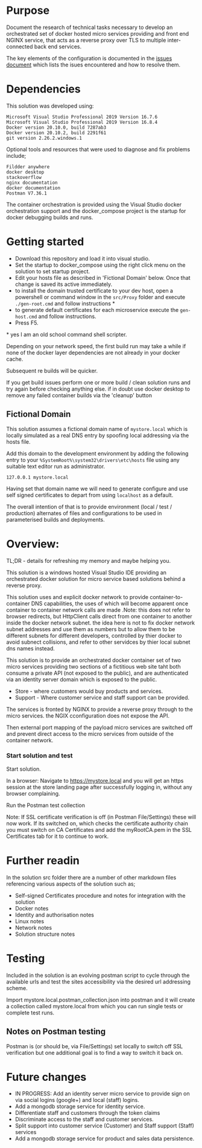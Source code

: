 # Purpose

Document the research of technical tasks necessary to develop an orchestrated set of docker hosted micro services providing and front end NGINX service, that acts as a reverse proxy over TLS to multiple inter-connected back end services.

The key elements of the configuration is documented in the [issues document](file://issues.md) which lists the isues encountered and how to resolve them.

# Dependencies

This solution was developed using:

```
Microsoft Visual Studio Professional 2019 Version 16.7.6
Microsoft Visual Studio Professional 2019 Version 16.8.4
Docker version 20.10.0, build 7287ab3
Docker version 20.10.2, build 2291f61
git version 2.26.2.windows.1
```

Optional tools and resources that were used to diagnose and fix problems include;

```
Fildder anywhere
docker desktop
stackoverflow
nginx documentation
docker documentation
Postman V7.36.1
```
The container orchestration is provided using the Visual Studio docker orchestration support and the docker_compose project is the startup for docker debugging builds and runs.

# Getting started

- Download this repository and load it into visual studio.
- Set the startup to docker_compose using the right click menu on the solution to set startup project.
- Edit your hosts file as described in 'Fictional Domain' below. Once that change is saved its active immediately.
- to install the domain trusted certificate to your dev host, open a powershell or command window in the ```src/Proxy``` folder and execute ```./gen-root.cmd``` and follow instructions \* 
- to generate default certificates for each microservice execute the ```gen-host.cmd``` and follow instructions.
- Press F5.

\* yes I am an old school command shell scripter.

Depending on your network speed, the first build run may take a while if none of the docker layer dependencies are not already in your docker cache. 

Subsequent re builds will be quicker.

If you get build issues perform one or more build / clean solution runs and try again before checking anything else. if in doubt use docker desktop to remove any failed container builds via the 'cleanup' button

## Fictional Domain

This solution assumes a fictional domain name of ```mystore.local``` which is locally simulated as a real DNS entry by spoofing local addressing via the hosts file.

Add this domain to the development environment by adding the following entry to your ```%SystemRoot%\system32\drivers\etc\hosts``` file using any suitable text editor run as administrator.

```
127.0.0.1 mystore.local
```

Having set that domain name we will need to generate configure and use self signed certificates to depart from using ```localhost``` as a default.

The overall intention of that is to provide environment (local / test / production) alternates of files and configurations to be used in parameterised builds and deployments.

# Overview:

TL;DR - details for refreshing my memory and maybe helping you.

This solution is a windows hosted Visual Studio IDE providing an orchestrated docker solution for micro service based solutions behind a reverse proxy.

This solution uses and explicit docker network to provide container-to-container DNS capabilities, the uses of which will become apparent once container to container network calls are made .Note: this does not refer to browser redirects, but HttpClient calls direct from one container to another inside the docker network subnet. the idea here is not to fix docker network subnet addresses and use them as numbers but to allow them to be different subnets for different developers, controlled by thier docker to avoid subnect collisions, and refer to other servidces by thier local subnet dns names instead.

This solution is to provide an orchestrated docker container set of two micro services providing two sections of a fictitious web site taht both consume a private API (not exposed to the public), and are authenticated via an identity server domain which is exposed to the public.

- Store  - where customers would buy products and services.
- Support - Where customer service and staff support can be provided.

The services is fronted by NGINX to provide a reverse proxy through to the micro services. the NGIX cconfiguration does not expose the API.

Then external port mapping of the payload micro services are switched off and prevent direct access to the micro services from outside of the container network.


### Start solution and test

Start solution.

In a browser: Navigate to https://mystore.local and you will get an https session at the store landing page after successfully logging in, without any browser complaining.

Run the Postman test collection 

Note: If SSL certificate verification is off (in Postman File/Settings) these will now work. 
If its switched on, which checks the certificate authority chain you must switch on CA Certificates and add the myRootCA.pem in the SSL Certificates tab for it to continue to work.


# Further readin

In the solution src folder there are a number of other markdown files referencing various aspects of the solution such as;

- Self-signed Certificates procedure and notes for integration with the solution
- Docker notes
- Identity and authorisation notes
- Linux notes
- Network notes
- Solution structure notes

# Testing

Included in the solution is an evolving postman script to cycle through the available urls and test the sites accessibility via the desired url addressing scheme.

Import mystore.local.postman_collection.json into postman and it will create a collection called mystore.local from which you can run single tests or complete test runs.

## Notes on Postman testing

Postman is (or should be, via File/Settings) set locally to switch off SSL verification but one additional goal is to find a way to switch it back on.

# Future changes

- IN PROGRESS: Add an identity server micro service to provide sign on via social logins (google+) and local (staff) logins. 
- Add a mongodb storage service for identity service.
- Differentiate staff and customers through the token claims
- Discriminate access to the staff and customer services.
- Split support into customer service (Customer) and Staff support (Staff) services
- Add a mongodb storage service for product and sales data persistence.
